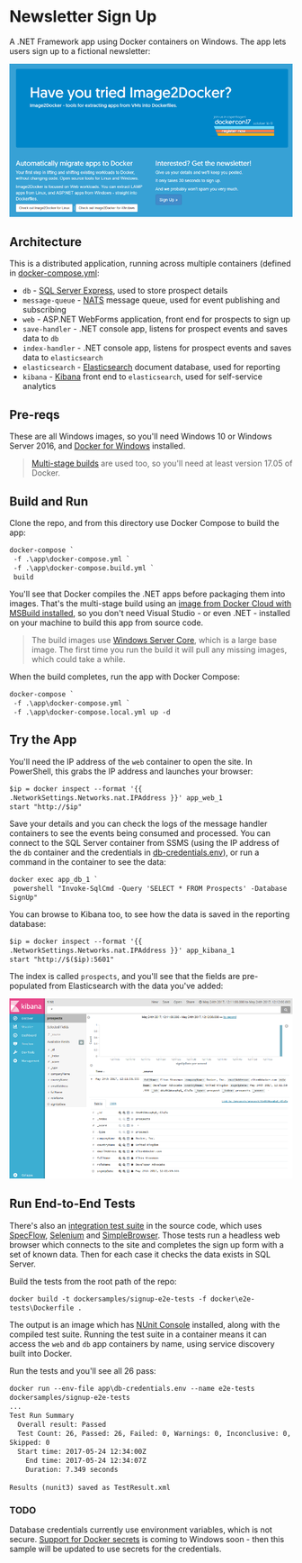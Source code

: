 # Newsletter Sign Up

A .NET Framework app using Docker containers on Windows. The app lets users sign up to a fictional newsletter:

![SignUp homepage](img/signup-homepage.png)

## Architecture

This is a distributed application, running across multiple containers (defined in [docker-compose.yml](app/docker-compose.yml):

- `db` - [SQL Server Express](https://store.docker.com/images/mssql-server-windows-express), used to store prospect details
- `message-queue` - [NATS](https://store.docker.com/images/nats) message queue, used for event publishing and subscribing
- `web` - ASP.NET WebForms application, front end for prospects to sign up
- `save-handler` - .NET console app, listens for prospect events and saves data to `db`
- `index-handler` - .NET console app, listens for prospect events and saves data to `elasticsearch`
- `elasticsearch` - [Elasticsearch](https://cloud.docker.com/swarm/sixeyed/repository/docker/sixeyed/elasticsearch/general) document database, used for reporting
- `kibana` - [Kibana](https://cloud.docker.com/swarm/sixeyed/repository/docker/sixeyed/kibana/general) front end to `elasticsearch`, used for self-service analytics

## Pre-reqs

These are all Windows images, so you'll need Windows 10 or Windows Server 2016, and [Docker for Windows](https://store.docker.com/editions/community/docker-ce-desktop-windows) installed. 

> [Multi-stage builds](https://docs.docker.com/engine/userguide/eng-image/multistage-build/) are used too, so you'll need at least version 17.05 of Docker.


## Build and Run

Clone the repo, and from this directory use Docker Compose to build the app:

```
docker-compose `
 -f .\app\docker-compose.yml `
 -f .\app\docker-compose.build.yml `
 build 
```

You'll see that Docker compiles the .NET apps before packaging them into images. That's the multi-stage build using an [image from Docker Cloud with MSBuild installed](https://cloud.docker.com/swarm/sixeyed/repository/docker/sixeyed/msbuild/general), so you don't need Visual Studio - or even .NET - installed on your machine to build this app from source code.

> The build images use [Windows Server Core](https://store.docker.com/images/windowsservercore), which is a large base image. The first time you run the build it will pull any missing images, which could take a while.

When the build completes, run the app with Docker Compose:

```
docker-compose `
 -f .\app\docker-compose.yml `
 -f .\app\docker-compose.local.yml up -d
```

## Try the App

You'll need the IP address of the `web` container to open the site. In PowerShell, this grabs the IP address and launches your browser:

```
$ip = docker inspect --format '{{ .NetworkSettings.Networks.nat.IPAddress }}' app_web_1
start "http://$ip"
```

Save your details and you can check the logs of the message handler containers to see the events being consumed and processed. You can connect to the SQL Server container from SSMS (using the IP address of the `db` container and the credentials in [db-credentials.env](app/db-credentials.env)), or run a command in the container to see the data:

```
docker exec app_db_1 `
 powershell "Invoke-SqlCmd -Query 'SELECT * FROM Prospects' -Database SignUp"
```

You can browse to Kibana too, to see how the data is saved in the reporting database:

```
$ip = docker inspect --format '{{ .NetworkSettings.Networks.nat.IPAddress }}' app_kibana_1
start "http://$($ip):5601"
```

The index is called `prospects`, and you'll see that the fields are pre-populated from Elasticsearch with the data you've added:

![SignUp Kibana](img/signup-kibana.png)


## Run End-to-End Tests

There's also an [integration test suite](src/SignUp/SignUp.EndToEndTests/ProspectSignUp.feature) in the source code, which uses [SpecFlow](http://specflow.org/), [Selenium](http://www.seleniumhq.org/) and [SimpleBrowser](https://github.com/SimpleBrowserDotNet/SimpleBrowser). Those tests run a headless web browser which connects to the site and completes the sign up form with a set of known data. Then for each case it checks the data exists in SQL Server.

Build the tests from the root path of the repo:

```
docker build -t dockersamples/signup-e2e-tests -f docker\e2e-tests\Dockerfile .
```

The output is an image which has [NUnit Console](https://github.com/nunit/docs/wiki/Console-Command-Line) installed, along with the compiled test suite. Running the test suite in a container means it can access the `web` and `db` app containers by name, using service discovery built into Docker.

Run the tests and you'll see all 26 pass:

```
docker run --env-file app\db-credentials.env --name e2e-tests dockersamples/signup-e2e-tests
...
Test Run Summary
  Overall result: Passed
  Test Count: 26, Passed: 26, Failed: 0, Warnings: 0, Inconclusive: 0, Skipped: 0
  Start time: 2017-05-24 12:34:00Z
    End time: 2017-05-24 12:34:07Z
    Duration: 7.349 seconds

Results (nunit3) saved as TestResult.xml
```

### TODO

Database credentials currently use environment variables, which is not secure. [Support for Docker secrets](https://github.com/moby/moby/pull/32208) is coming to Windows soon - then this sample will be updated to use secrets for the credentials.
